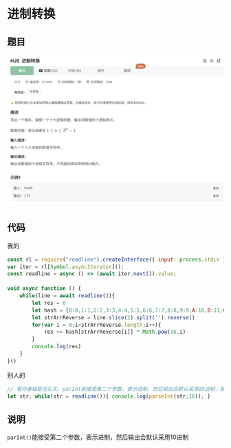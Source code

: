 # 进制转换

## 题目

![image-20230110201651379](image/image-20230110201651379.png)

## 代码

我的

```jsx
const rl = require("readline").createInterface({ input: process.stdin });
var iter = rl[Symbol.asyncIterator]();
const readline = async () => (await iter.next()).value;

void async function () {
    while(line = await readline()){
        let res = 0
        let hash = {0:0,1:1,2:2,3:3,4:4,5:5,6:6,7:7,8:8,9:9,A:10,B:11,C:12,D:13,E:14,F:15}
        let strArrReverse = line.slice(2).split('').reverse()
        for(var i = 0;i<strArrReverse.length;i++){
            res += hash[strArrReverse[i]] * Math.pow(16,i)   
        }
        console.log(res)
    }
}()
```

别人的

```jsx
// 看你基础是否扎实，parInt能接受第二个参数，表示进制，然后输出会默认采用10进制，算是取巧的方式 
let str; while(str = readline()){ console.log(parseInt(str,16)); }
```

## 说明

`parInt()`能接受第二个参数，表示进制，然后输出会默认采用10进制